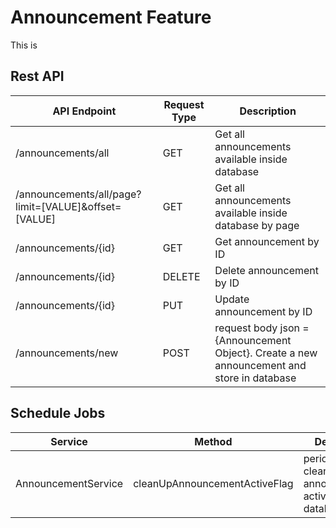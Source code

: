 # Announcement Feature

This is 

## Rest API

| API Endpoint | Request Type | Description |
| --- | --- | --- |
| /announcements/all | GET | Get all announcements available inside database |
| /announcements/all/page?limit=[VALUE]&offset=[VALUE] | GET | Get all announcements available inside database by page |
| /announcements/{id} | GET | Get announcement by ID |
| /announcements/{id} | DELETE | Delete announcement by ID |
| /announcements/{id} | PUT | Update announcement by ID |
| /announcements/new | POST | request body json = {Announcement Object}. Create a new announcement and store in database |

## Schedule Jobs

| Service | Method | Description |
| --- | --- | --- |
| AnnouncementService | cleanUpAnnouncementActiveFlag | periodically clean up announcements' active flag in database |

